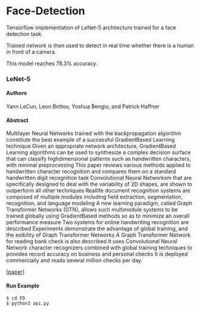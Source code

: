 # Face-Detection
Tensorflow implementation of LeNet-5 architecture trained for a face detection task.

Trained network is then used to detect in real time whether there is a human in front of a camera.

This model reaches 78.3% accuracy.


### LeNet-5

#### Authors
Yann LeCun, Leon Bottou, Yoshua Bengio, and Patrick Haffner

#### Abstract

Multilayer Neural Networks trained with the backpropagation algorithm constitute the best example of a successful
GradientBased Learning technique Given an appropriate network architecture, GradientBased Learning algorithms can be used to synthesize a complex decision surface that can classify highdimensional patterns such as handwritten characters, with minimal preprocessing This paper reviews various methods applied to handwritten character recognition and compares them on a standard handwritten digit recognition task Convolutional Neural Networksm that are specifically designed to deal with the variability of 2D shapes, are shown to outperform all other techniques Reallife document recognition systems are composed of multiple modules including field extraction, segmentation, recognition, and language modeling A new learning paradigm, called Graph Transformer Networks (GTN), allows such multimodule systems to be trained globally using GradientBased methods so as to minimize an overall performance measure Two systems for online handwriting recognition are described Experiments demonstrate the advantage of global training, and the 	exibility of Graph Transformer Networks A Graph Transformer Network for reading bank check is also described It uses Convolutional Neural Network character recognizers combined with global training techniques to provides record accuracy on business and personal checks It is deployed commercially and reads several million checks per day.

[[paper]](http://vision.stanford.edu/cs598_spring07/papers/Lecun98.pdf)

#### Run Example
``` 
$ cd FD
$ python3 api.py
```
